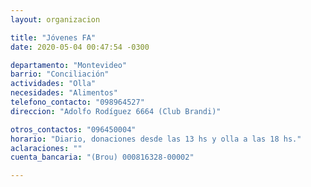 ```yaml
---
layout: organizacion

title: "Jóvenes FA"
date: 2020-05-04 00:47:54 -0300

departamento: "Montevideo"
barrio: "Conciliación"
actividades: "Olla"
necesidades: "Alimentos"
telefono_contacto: "098964527"
direccion: "Adolfo Rodíguez 6664 (Club Brandi)"

otros_contactos: "096450004"
horario: "Diario, donaciones desde las 13 hs y olla a las 18 hs."
aclaraciones: ""
cuenta_bancaria: "(Brou) 000816328-00002"

---
```

